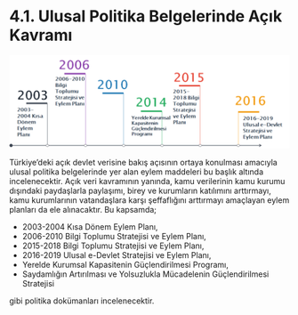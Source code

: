 # 4.1.	Ulusal Politika Belgelerinde Açık Kavramı

![](../../.gitbook/assets/image.png)

Türkiye’deki açık devlet verisine bakış açısının ortaya konulması amacıyla ulusal politika belgelerinde yer alan eylem maddeleri bu başlık altında incelenecektir. Açık veri kavramının yanında, kamu verilerinin kamu kurumu dışındaki paydaşlarla paylaşımı, birey ve kurumların katılımını arttırmayı, kamu kurumlarının vatandaşlara karşı şeffaflığını arttırmayı amaçlayan eylem planları da ele alınacaktır. Bu kapsamda; 

* 2003-2004 Kısa Dönem Eylem Planı, 
* 2006-2010 Bilgi Toplumu Stratejisi ve Eylem Planı, 
* 2015-2018 Bilgi Toplumu Stratejisi ve Eylem Planı, 
* 2016-2019 Ulusal e-Devlet Stratejisi ve Eylem Planı, 
* Yerelde Kurumsal Kapasitenin Güçlendirilmesi Programı, 
* Saydamlığın Artırılması ve Yolsuzlukla Mücadelenin Güçlendirilmesi Stratejisi 

gibi politika dokümanları incelenecektir.

